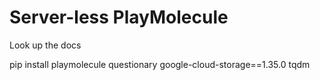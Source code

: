# Server-less PlayMolecule

Look up the docs

pip install playmolecule questionary google-cloud-storage==1.35.0 tqdm
